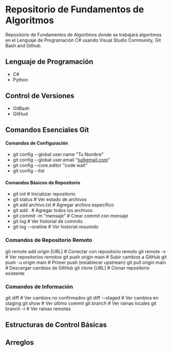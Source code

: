 # Repositorio de Fundamentos de Algoritmos
Repositorio de Fundamentos de Algoritmos donde se trabajará algoritmos en el Lenguaje de Programación C# usando Visual Studio Community, Git Bash and Github.
## Lenguaje de Programación

- C#
- Python

## Control de Versiones

- GitBash
- GitHud

## Comandos Esenciales Git
#### Comandos de Configuración

- git config --global user.name "Tu Nombre"
- git config --global user.email "tu@email.com"
- git config --core.editor "code wait"
- git config --list

#### Comandos Básicos de Repositorio

- git init                      # Inicializar repositorio
- git status                    # Ver estado de archivos
- git add archivo.txt           # Agregar archivo específico
- git add .                     # Agregar todos los archivos
- git commit -m "mensaje"       # Crear commit con mensaje
- git log                       # Ver historial de commits
- git log --oneline             # Ver historial resumido

### Comandos de Repositorio Remoto

git remote add origin [URL]     # Conectar con repositorio remoto
git remote -v                   # Ver repositorios remotos
git push origin main            # Subir cambios a GitHub
git push -u origin main         # Primer push (establecer upstream)
git pull origin main            # Descargar cambios de GitHub
git clone [URL]                 # Clonar repositorio existente

### Comandos de Información

git diff                        # Ver cambios no confirmados
git diff --staged               # Ver cambios en staging
git show                        # Ver último commit
git branch                      # Ver ramas locales
git branch -r                   # Ver ramas remotas

## Estructuras de Control Básicas
## Arreglos